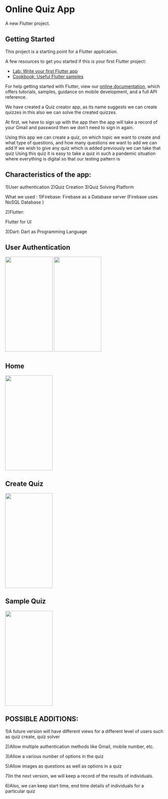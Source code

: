 # Online Quiz App

A new Flutter project.

## Getting Started

This project is a starting point for a Flutter application.

A few resources to get you started if this is your first Flutter project:

- [Lab: Write your first Flutter app](https://flutter.dev/docs/get-started/codelab)
- [Cookbook: Useful Flutter samples](https://flutter.dev/docs/cookbook)

For help getting started with Flutter, view our
[online documentation](https://flutter.dev/docs), which offers tutorials,
samples, guidance on mobile development, and a full API reference.

We have created a Quiz creator app, as its name suggests we can create
quizzes in this also we can solve the created quizzes.

At first, we have to sign up with the app then the app will take a record of
your Gmail and password then we don't need to sign in again.

Using this app we can create a quiz, on which topic we want to create
and what type of questions, and how many questions we want to add we can add
If we wish to give any quiz which is added previously we can take that
quiz
Using this quiz it is easy to take a quiz in such a pandemic situation
where everything is digital so that our testing pattern is

## Characteristics of the app:

1)User authentication
2)Quiz Creation
3)Quiz Solving Platform

What we used :
1)Firebase:
Firebase as a Database server (Firebase uses NoSQL Database )

2)Flutter:

Flutter for UI

3)Dart:
Dart as Programming Language

## User Authentication

<img src="https://user-images.githubusercontent.com/42301397/113504443-ba94ba00-9555-11eb-9f7f-ded029b6326e.png" width="150" height="300">

<img src="https://user-images.githubusercontent.com/42301397/113504453-cc765d00-9555-11eb-9e5a-24f7fbf97c88.png" width="150" height="300">


## Home


<img src="https://user-images.githubusercontent.com/42301397/113504477-f465c080-9555-11eb-8d2b-287cb7ce1bee.png" width="150" height="300">


## Create Quiz


<img src="https://user-images.githubusercontent.com/42301397/113504480-f9c30b00-9555-11eb-8114-bfabc298db86.png" width="150" height="300">


## Sample Quiz


<img src="https://user-images.githubusercontent.com/42301397/113504484-ff205580-9555-11eb-9375-c622225fd55c.png" width="150" height="300">



## POSSIBLE ADDITIONS:

1)A future version will have different views for a different level of
users such as quiz create, quiz solver

2)Allow multiple authentication methods like Gmail, mobile
number, etc.

3)Allow a various number of options in the quiz

5)Allow images as questions as well as options in a quiz

7)In the next version, we will keep a record of the results of
  individuals.
  
6)Also, we can keep start time, end time details of individuals for a
particular quiz



